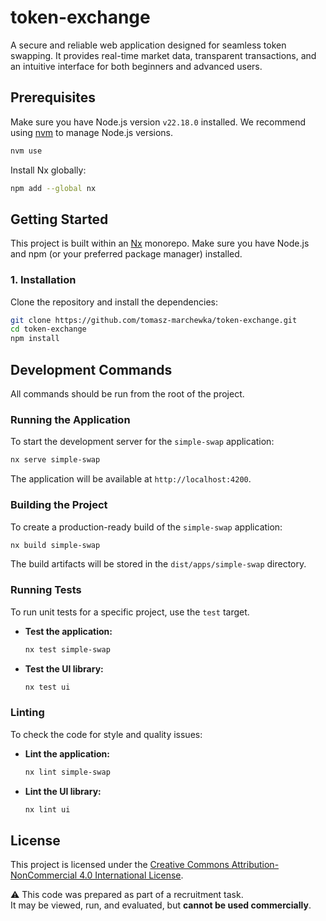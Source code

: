 # token-exchange

A secure and reliable web application designed for seamless token swapping. It provides real-time market data, transparent transactions, and an intuitive interface for both beginners and advanced users.

## Prerequisites

Make sure you have Node.js version `v22.18.0` installed. We recommend using [nvm](https://github.com/nvm-sh/nvm) to manage Node.js versions.

```bash
nvm use
```

Install Nx globally:

```bash
npm add --global nx
```

## Getting Started

This project is built within an [Nx](https://nx.dev) monorepo. Make sure you have Node.js and npm (or your preferred package manager) installed.

### 1. Installation

Clone the repository and install the dependencies:

```bash
git clone https://github.com/tomasz-marchewka/token-exchange.git
cd token-exchange
npm install
```

## Development Commands

All commands should be run from the root of the project.

### Running the Application

To start the development server for the `simple-swap` application:

```bash
nx serve simple-swap
```
The application will be available at `http://localhost:4200`.

### Building the Project

To create a production-ready build of the `simple-swap` application:

```bash
nx build simple-swap
```
The build artifacts will be stored in the `dist/apps/simple-swap` directory.

### Running Tests

To run unit tests for a specific project, use the `test` target.

- **Test the application:**
  ```bash
  nx test simple-swap
  ```

- **Test the UI library:**
  ```bash
  nx test ui
  ```

### Linting

To check the code for style and quality issues:

- **Lint the application:**
  ```bash
  nx lint simple-swap
  ```

- **Lint the UI library:**
  ```bash
  nx lint ui
  ```

## License

This project is licensed under the
[Creative Commons Attribution-NonCommercial 4.0 International License](https://creativecommons.org/licenses/by-nc/4.0/).

⚠️ This code was prepared as part of a recruitment task.  
It may be viewed, run, and evaluated, but **cannot be used commercially**.
